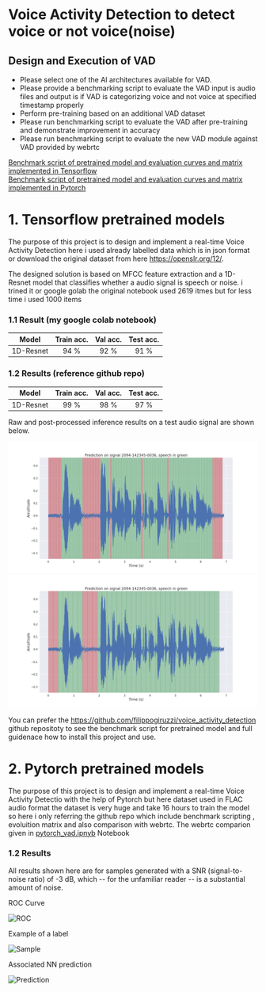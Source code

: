 # Voice Activity Detection to detect voice or not voice(noise)

## Design and Execution of VAD

- Please select one of the AI architectures available for VAD.
- Please provide a benchmarking script to evaluate the VAD input is audio files and output is if VAD is categorizing voice and not voice at specified timestamp properly
- Perform pre-training based on an additional VAD dataset
- Please run benchmarking script to evaluate the VAD after pre-training and demonstrate improvement in accuracy 
- Please run benchmarking script to evaluate the new VAD module against VAD provided by webrtc

[Benchmark script of pretrained model and evaluation curves and matrix implemented in Tensorflow](https://github.com/filippogiruzzi/voice_activity_detection)
<br>
[Benchmark script of pretrained model and evaluation curves and matrix implemented in Pytorch](https://github.com/nicklashansen/voice-activity-detection)

# 1. Tensorflow pretrained models
The purpose of this project is to design and implement a real-time Voice Activity Detection here i used already labelled data which is in json format or download the original dataset from here https://openslr.org/12/.

The designed solution is based on MFCC feature extraction and a 1D-Resnet model that classifies whether a audio signal is speech or noise.
i trined it or google golab the original notebook used 2619 itmes but for less time i used 1000 items

### 1.1 Result (my google colab notebook)
| Model | Train acc. | Val acc. | Test acc. |
| :---: |:---:| :---:| :---: |
| 1D-Resnet | 94 % | 92 % | 91 % |

### 1.2 Results (reference github repo)

| Model | Train acc. | Val acc. | Test acc. |
| :---: |:---:| :---:| :---: |
| 1D-Resnet | 99 % | 98 % | 97 % |

Raw and post-processed inference results on a test audio signal are shown below.

![alt text](pics/inference_raw.png "Raw VAD inference")
![alt text](pics/inference_smooth.png "VAD inference with post-processing")

You can prefer the https://github.com/filippogiruzzi/voice_activity_detection github repositoty to see the benchmark script for pretrained model and full guidenace how to install this project and use.

# 2. Pytorch pretrained models
The purpose of this project is to design and implement a real-time Voice Activity Detectio with the help of Pytorch but here dataset used in FLAC audio format the dataset is very huge and take 16 hours to train the model so here i only referring the github repo which include benchmark scripting , evoluition matrix and also comparison with webrtc.
The webrtc comparion given in [pytorch_vad.ipnyb](https://github.com/nicklashansen/voice-activity-detection/blob/master/vad.ipynb) Notebook

### 1.2 Results

All results shown here are for samples generated with a SNR (signal-to-noise ratio) of -3 dB, which -- for the unfamiliar reader -- is a substantial amount of noise.

ROC Curve

![ROC](https://i.imgur.com/Oukcxkw.png)

Example of a label

![Sample](https://i.imgur.com/6U51S2a.png)

Associated NN prediction

![Prediction](https://i.imgur.com/Jckot75.png)
